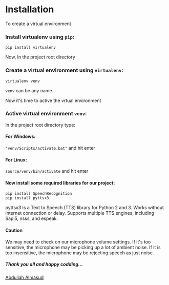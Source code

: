# Installation
To create a virtual environment
### Install virtualenv using ```pip```:
```
pip install virtualenv
```

Now, In the project root directory
### Create a virtual environment using ```virtualenv```:
```
virtualenv venv
```
```venv``` can be any name.

Now it's time to active the vrtual environment
### Active virtual environment ```venv```:
In the project root directory type:
#### For Windows:
```"venv/Scripts/activate.bat"``` and hit enter
#### For Linux:
```source/venv/bin/activate``` and hit enter

#### Now install some required libraries for our project:
```
pip install SpeechRecognition
pip install pyttsx3
```
pyttsx3 is a Text to Speech (TTS) library for Python 2 and 3. Works without internet connection 
or delay. Supports multiple TTS engines, including Sapi5, nsss, and espeak.

#### Caution
We may need to check on our microphone volume settings. 
If it's too sensitive, the microphone may be picking up a lot of ambient noise. 
If it is too insensitive, the microphone may be rejecting speech as just noise.

##### Thank you all and happy codding... 
[Abdullah Almasud](https://facebook.com/almasud.arm)
